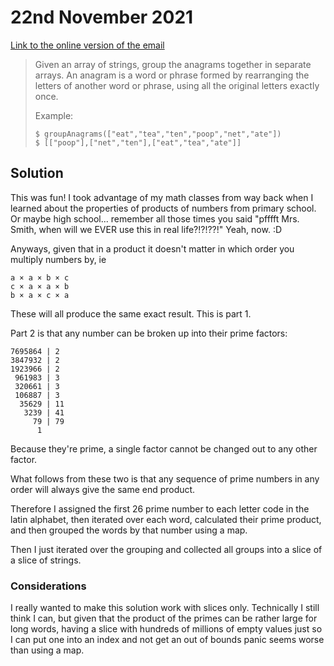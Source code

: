 # 22nd November 2021

[Link to the online version of the email](https://buttondown.email/cassidoo/archive/almost-everything-will-work-again-if-you-unplug/)

> Given an array of strings, group the anagrams together in separate arrays. An anagram is a word or phrase formed by rearranging the letters of another word or phrase, using all the original letters exactly once.
>
> Example:
> ```shell
> $ groupAnagrams(["eat","tea","ten","poop","net","ate"])
> $ [["poop"],["net","ten"],["eat","tea","ate"]]
> ```

## Solution

This was fun! I took advantage of my math classes from way back when I learned about the properties of products of numbers from primary school. Or maybe high school... remember all those times you said "pfffft Mrs. Smith, when will we EVER use this in real life?!?!??!" Yeah, now. :D

Anyways, given that in a product it doesn't matter in which order you multiply numbers by, ie

```text
a × a × b × c
c × a × a × b
b × a × c × a
```
These will all produce the same exact result. This is part 1.

Part 2 is that any number can be broken up into their prime factors:
```text
7695864 | 2
3847932 | 2
1923966 | 2
 961983 | 3
 320661 | 3
 106887 | 3
  35629 | 11
   3239 | 41
     79 | 79
      1  
```
Because they're prime, a single factor cannot be changed out to any other factor.

What follows from these two is that any sequence of prime numbers in any order will always give the same end product.

Therefore I assigned the first 26 prime number to each letter code in the latin alphabet, then iterated over each word, calculated their prime product, and then grouped the words by that number using a map.

Then I just iterated over the grouping and collected all groups into a slice of a slice of strings.

### Considerations

I really wanted to make this solution work with slices only. Technically I still think I can, but given that the product of the primes can be rather large for long words, having a slice with hundreds of millions of empty values just so I can put one into an index and not get an out of bounds panic seems worse than using a map.

